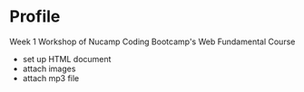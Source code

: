 # Profile


Week 1 Workshop of Nucamp Coding Bootcamp's Web Fundamental Course

- set up HTML document
- attach images
- attach mp3 file

